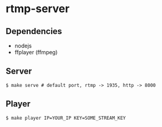 rtmp-server
======

## Dependencies
* nodejs
* ffplayer (ffmpeg)

## Server

```
$ make serve # default port, rtmp -> 1935, http -> 8000
```

## Player

```
$ make player IP=YOUR_IP KEY=SOME_STREAM_KEY
```

